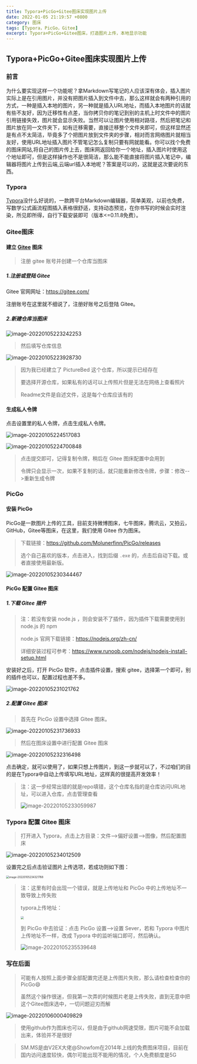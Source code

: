 ```yaml
---
title: Typora+PicGo+Gitee图床实现图片上传
date: 2022-01-05 21:19:57 +0800
category: 图床
tags: [Typora，PicGo，Gitee]
excerpt: Typora+PicGo+Gitee图床，打造图片上传，本地显示功能
---
```




## Typora+PicGo+Gitee图床实现图片上传

### 前言

为什么要实现这样一个功能呢？拿Markdown写笔记的人应该深有体会，插入图片实际上是在引用图片，并没有把图片插入到文件中去，那么这样就会有两种引用的方式，一种是插入本地的图片，另一种就是插入URL地址，而插入本地图片的话就有些不友好，因为迁移性有点差，当你拷贝你的笔记到别的主机上时文件中的图片引用链接失效，图片就会显示失败。当然可以让图片使用相对路径，然后把笔记和图片放在同一文件夹下，如有迁移需要，直接迁移整个文件夹即可，但这样显然还是有点不太简洁，毕竟多了个把图片放到文件夹的步骤，相对而言网络图片就相当友好，使用URL地址插入图片不管笔记怎么复制只要有网就能看。你可以找个免费的图床网站,将自己的图片传上去，图床网返回给你一个地址，插入图片时使用这个地址即可，但是这样操作也不是很简洁，那么能不能直接将图片插入笔记中，编辑器将图片上传到云端,云端url插入本地呢？答案是可以的，这就是这次要说的东西。

### Typora

[Typora](https://typora.com.cn/ "点击链接前往中文官网")没什么好说的，一款跨平台Markdown编辑器，简单美观，以前也免费，写数学公式画流程图插入表格很舒适，支持动态预览，在你书写的时候会实时渲染，所见即所得，自行下载安装即可（版本<=0.11.8免费）。

### Gitee图床

#### 建立 [Gitee](https://so.csdn.net/so/search?q=Gitee) 图床

> 注册 gitee 账号并创建一个仓库当图床

##### 1.注册或登陆 Gitee

Gitee 官网网址：https://gitee.com/

注册账号在这里就不细说了，注册好账号之后登陆 Gitee。

##### 2.新建仓库当图床

![image-20220105223242253](https://gitee.com/chonguang/picture-bed/raw/master/imgs-typora/202201052232063.png)

> 然后填写仓库信息

![image-20220105223928730](https://gitee.com/chonguang/picture-bed/raw/master/imgs-typora/202201052239809.png)

> 因为我已经建立了 PictureBed 这个仓库，所以提示已经存在
>
> 要选择开源仓库，如果私有的话可以上传照片但是无法在网络上查看照片
>
> Readme文件是自述文件，这是每个仓库应该有的

#### 生成私人令牌

点击设置里的私人令牌，点击生成私人令牌。

![image-20220105224517083](https://gitee.com/chonguang/picture-bed/raw/master/imgs-typora/202201052245173.png)

![image-20220105224700848](https://gitee.com/chonguang/picture-bed/raw/master/imgs-typora/202201052247904.png)

>点击提交即可，记得复制令牌，稍后在 Gitee 图床配置中会用到
>
>令牌只会显示一次，如果不复制的话，就只能重新修改令牌，步骤：修改-->重新生成令牌

### PicGo

#### 安装 PicGo

PicGo是一款图片上传的工具，目前支持微博图床，七牛图床，腾讯云，又拍云，GitHub，Gitee等图床，在这里，我们使用 Gitee 作为图床。

> 下载链接：<https://github.com/Molunerfinn/PicGo/releases>
>
> 选个自己喜欢的版本，点击进入，找到后缀 `.exe` 的，点击后自动下载。或者直接使用最新版。

![image-20220105230344467](https://gitee.com/chonguang/picture-bed/raw/master/imgs-typora/202201052303535.png)

#### PicGo 配置 Gitee 图床

##### 1.下载 Gitee 插件

> 注：若没有安装 node.js ，则会安装不了插件，因为插件下载需要使用到 node.js 的 npm
>
> node.js 官网下载链接：<https://nodejs.org/zh-cn/>
>
> 详细安装过程可参考：<https://www.runoob.com/nodejs/nodejs-install-setup.html>

安装好之后，打开 PicGo 软件，点击插件设置，搜索 gitee，选择第一个即可，别的插件也可以，配置过程也差不多。

![image-20220105231021762](https://gitee.com/chonguang/picture-bed/raw/master/imgs-typora/202201052310837.png)

##### 2.配置 Gitee 图床

> 首先在 PicGo 设置中选择 Gitee 图床。

![image-20220105231736933](https://gitee.com/chonguang/picture-bed/raw/master/imgs-typora/202201052317000.png)

>然后在图床设置中进行配置 Gitee 图床

![image-20220105232316498](https://gitee.com/chonguang/picture-bed/raw/master/imgs-typora/202201052323563.png)

点击确定，就可以使用了，如果只想上传图片，到这一步就可以了，不过咱们的目的是在Typora中自动上传填写URL地址，这样真的很提高开发效率！

> 注：这一步经常出错的就是repo填错，这个仓库名指的是仓库访问URL地址，可以进入仓库，点击管理查看
>
> ![image-20220105233059987](https://gitee.com/chonguang/picture-bed/raw/master/imgs-typora/202201052331072.png)

### Typora 配置 Gitee 图床

>打开进入 Typora，点击上方目录：文件-->偏好设置-->图像，然后配置图床

![image-20220105234012509](https://gitee.com/chonguang/picture-bed/raw/master/imgs-typora/202201052340607.png)

设置完之后点击验证图片上传选项，若成功则如下图：

<img src="https://gitee.com/chonguang/picture-bed/raw/master/imgs-typora/202201052343819.png" alt="image-20220105234321768" style="zoom: 50%;" />

> 注：这里有时会出现一个错误，就是上传地址和 PicGo 中的上传地址不一致导致上传失败
>
> typora上传地址：
>
> <img src="https://gitee.com/chonguang/picture-bed/raw/master/imgs-typora/202201052352866.png" style="zoom:50%;" />
>
> 到 PicGo 中去验证：点击 PicGo 设置-->设置 Sever，若和 Typora 中图片上传地址不一样，改成 Typora 中的监听端口即可，然后确认。
>
> ![image-20220105235539648](https://gitee.com/chonguang/picture-bed/raw/master/imgs-typora/202201052355708.png)

### 写在后面

> 可能有人按照上面步骤全部配置完还是上传图片失败，那么请检查检查你的PicGo:smile:
>
> 虽然这个操作很迷，但我第一次弄的时候图片老是上传失败，直到无意中把这个Gitee图床选中，一切问题迎刃而解

![image-20220106000409829](https://gitee.com/chonguang/picture-bed/raw/master/imgs-typora/202201060004891.png)

> 使用github作为图床也可以，但是由于github网速受限，图片可能不会加载出来，体验并不是很好

>SM.MS是由V2EX大佬@Showfom在2014年上线的免费图床项目，目前在国内访问速度较快，偶尔可能出现不能用的情况，个人免费额度是5G

